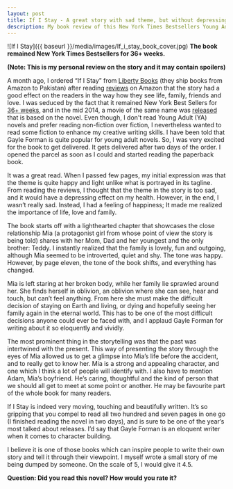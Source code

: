 ```yaml
---
layout: post
title: If I Stay - A great story with sad theme, but without depressing effect
description: My book review of this New York Times Bestsellers Young Adult (YA) novel.
---
```


![If I Stay]({{ baseurl }}/media/images/If_i_stay_book_cover.jpg)
**The book remained New York Times Bestsellers for 36+ weeks.**

**(Note: This is my personal review on the story and it may contain spoilers)**

A month ago, I ordered “If I Stay” from [Liberty Books](http://libertybooks.com/) (they ship books from Amazon to Pakistan) after reading [reviews](http://www.amazon.com/gp/product/014241543X/ref=as_li_tl?ie=UTF8&camp=1789&creative=9325&creativeASIN=014241543X&linkCode=as2&tag=danzia-20&linkId=46VA4BTX4XLOPEWQ) on Amazon that the story had a good effect on the readers in the way how they see life, family, friends and love. I was seduced by the fact that it remained New York Best Sellers for [36+ weeks](http://www.nytimes.com/best-sellers-books/young-adult/list.html), and in the mid 2014, a movie of the same name was [released](http://www.amazon.com/gp/product/B00NT96382/ref=as_li_tl?ie=UTF8&camp=1789&creative=9325&creativeASIN=B00NT96382&linkCode=as2&tag=danzia-20&linkId=3URFAC7AACNGQNYL) that is based on the novel. Even though, I don't read Young Adult (YA) novels and prefer reading non-fiction over fiction, I nevertheless wanted to read some fiction to enhance my creative writing skills. I have been told that Gayle Forman is quite popular for young adult novels. So, I was very excited for the book to get delivered. It gets delivered after two days of the order. I opened the parcel as soon as I could and started reading the paperback book.

It was a great read. When I passed few pages, my initial expression was that the theme is quite happy and light unlike what is portrayed in its tagline. From reading the reviews, I thought that the theme in the story is too sad, and it would have a depressing effect on my health. However, in the end, I wasn’t really sad. Instead, I had a feeling of happiness; It made me realized the importance of life, love and family.

The book starts off with a lighthearted chapter that showcases the close relationship Mia (a protagonist girl from whose point of view the story is being told) shares with her Mom, Dad and her youngest and the only brother: Teddy. I instantly realized that the family is lovely, fun and outgoing, although Mia seemed to be introverted, quiet and shy. The tone was happy. However, by page eleven, the tone of the book shifts, and everything has changed.

Mia is left staring at her broken body, while her family lie sprawled around her. She finds herself in oblivion, an oblivion where she can see, hear and touch, but can’t feel anything. From here she must make the difficult decision of staying on Earth and living, or dying and hopefully seeing her family again in the eternal world. This has to be one of the most difficult decisions anyone could ever be faced with, and I applaud Gayle Forman for writing about it so eloquently and vividly.

The most prominent thing in the storytelling was that the past was intertwined with the present. This way of presenting the story through the eyes of Mia allowed us to get a glimpse into Mia’s life before the accident, and to really get to know her. Mia is a strong and appealing character, and one which I think a lot of people will identify with. I also have to mention Adam, Mia’s boyfriend. He’s caring, thoughtful and the kind of person that we should all get to meet at some point or another. He may be favourite part of the whole book for many readers.

If I Stay is indeed very moving, touching and beautifully written. It’s so gripping that you compel to read all two hundred and seven pages in one go (I finished reading the novel in two days), and is sure to be one of the year’s most talked about releases. I’d say that Gayle Forman is an eloquent writer when it comes to character building.

I believe it is one of those books which can inspire people to write their own story and tell it through their viewpoint. I myself wrote a small story of me being dumped by someone. On the scale of 5, I would give it 4.5.

**Question: Did you read this novel? How would you rate it?**
